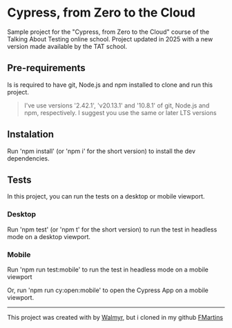 # Cypress, from Zero to the Cloud

Sample project for the "Cypress, from Zero to the Cloud" course of the Talking About Testing online school. 
Project updated in 2025 with a new version made available by the TAT school.

## Pre-requirements

Is is required to have git, Node.js and npm installed to clone and run this project.

> I've use versions '2.42.1', 'v20.13.1' and '10.8.1' of git, Node.js and npm, respectively. I suggest you use the same or later LTS versions

## Instalation

Run 'npm install' (or 'npm i' for the short version) to install the dev dependencies.

## Tests

In this project, you can run the tests on a desktop or mobile viewport.

### Desktop

Run 'npm test' (or 'npm t' for the short version) to run the test in headless mode on a desktop viewport.

### Mobile

Run 'npm run test:mobile' to run the test in headless mode on a mobile viewport

Or, run 'npm run cy:open:mobile' to open the Cypress App on a mobile viewport.

___

This project was created with by [Walmyr](https://walmyr.dev), but i cloned in my github [FMartins](https://github.com/franciscomtins)